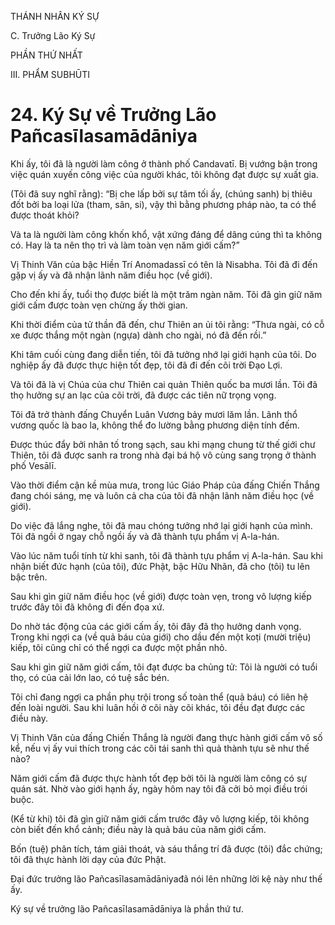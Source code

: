 THÁNH NHÂN KÝ SỰ

C. Trưởng Lão Ký Sự

PHẦN THỨ NHẤT

III. PHẨM SUBHŪTI

# 24. Ký Sự về Trưởng Lão Pañcasīlasamādāniya

Khi ấy, tôi đã là người làm công ở thành phố Candavatī. Bị vướng bận trong việc quán xuyến công việc của người khác, tôi không đạt được sự xuất gia.

(Tôi đã suy nghĩ rằng): “Bị che lấp bởi sự tăm tối ấy, (chúng sanh) bị thiêu đốt bởi ba loại lửa (tham, sân, si), vậy thì bằng phương pháp nào, ta có thể được thoát khỏi?

Và ta là người làm công khốn khổ, vật xứng đáng để dâng cúng thì ta không có. Hay là ta nên thọ trì và làm toàn vẹn năm giới cấm?”

Vị Thinh Văn của bậc Hiền Trí Anomadassī có tên là Nisabha. Tôi đã đi đến gặp vị ấy và đã nhận lãnh năm điều học (về giới).

Cho đến khi ấy, tuổi thọ được biết là một trăm ngàn năm. Tôi đã gìn giữ năm giới cấm được toàn vẹn chừng ấy thời gian.

Khi thời điểm của tử thần đã đến, chư Thiên an ủi tôi rằng: “Thưa ngài, có cỗ xe được thắng một ngàn (ngựa) dành cho ngài, nó đã đến rồi.”

Khi tâm cuối cùng đang diễn tiến, tôi đã tưởng nhớ lại giới hạnh của tôi. Do nghiệp ấy đã được thực hiện tốt đẹp, tôi đã đi đến cõi trời Đạo Lợi.

Và tôi đã là vị Chúa của chư Thiên cai quản Thiên quốc ba mươi lần. Tôi đã thọ hưởng sự an lạc của cõi trời, đã được các tiên nữ trọng vọng.

Tôi đã trở thành đấng Chuyển Luân Vương bảy mươi lăm lần. Lãnh thổ vương quốc là bao la, không thể đo lường bằng phương diện tính đếm.

Được thúc đẩy bởi nhân tố trong sạch, sau khi mạng chung từ thế giới chư Thiên, tôi đã được sanh ra trong nhà đại bá hộ vô cùng sang trọng ở thành phố Vesālī.

Vào thời điểm cận kề mùa mưa, trong lúc Giáo Pháp của đấng Chiến Thắng đang chói sáng, mẹ và luôn cả cha của tôi đã nhận lãnh năm điều học (về giới).

Do việc đã lắng nghe, tôi đã mau chóng tưởng nhớ lại giới hạnh của mình. Tôi đã ngồi ở ngay chỗ ngồi ấy và đã thành tựu phẩm vị A-la-hán.

Vào lúc năm tuổi tính từ khi sanh, tôi đã thành tựu phẩm vị A-la-hán. Sau khi nhận biết đức hạnh (của tôi), đức Phật, bậc Hữu Nhãn, đã cho (tôi) tu lên bậc trên.

Sau khi gìn giữ năm điều học (về giới) được toàn vẹn, trong vô lượng kiếp trước đây tôi đã không đi đến đọa xứ.

Do nhờ tác động của các giới cấm ấy, tôi đây đã thọ hưởng danh vọng. Trong khi ngợi ca (về quả báu của giới) cho dầu đến một koṭi (mười triệu) kiếp, tôi cũng chỉ có thể ngợi ca được một phần nhỏ.

Sau khi gìn giữ năm giới cấm, tôi đạt được ba chủng tử: Tôi là người có tuổi thọ, có của cải lớn lao, có tuệ sắc bén.

Tôi chỉ đang ngợi ca phần phụ trội trong số toàn thể (quả báu) có liên hệ đến loài người. Sau khi luân hồi ở cõi này cõi khác, tôi đều đạt được các điều này.

Vị Thinh Văn của đấng Chiến Thắng là người đang thực hành giới cấm vô số kể, nếu vị ấy vui thích trong các cõi tái sanh thì quả thành tựu sẽ như thế nào?

Năm giới cấm đã được thực hành tốt đẹp bởi tôi là người làm công có sự quán sát. Nhờ vào giới hạnh ấy, ngày hôm nay tôi đã cởi bỏ mọi điều trói buộc.

(Kể từ khi) tôi đã gìn giữ năm giới cấm trước đây vô lượng kiếp, tôi không còn biết đến khổ cảnh; điều này là quả báu của năm giới cấm.

Bốn (tuệ) phân tích, tám giải thoát, và sáu thắng trí đã được (tôi) đắc chứng; tôi đã thực hành lời dạy của đức Phật.

Đại đức trưởng lão Pañcasīlasamādāniyađã nói lên những lời kệ này như thế ấy.

Ký sự về trưởng lão Pañcasīlasamādāniya là phần thứ tư.
